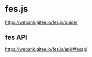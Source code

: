 # fes.js

https://webank.gitee.io/fes.js/guide/

## fes API

https://webank.gitee.io/fes.js/api/#fesapi